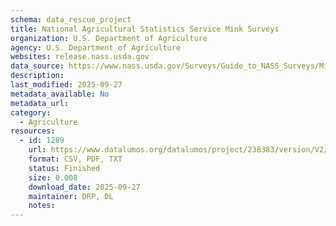 ```yaml
---
schema: data_rescue_project 
title: National Agricultural Statistics Service Mink Surveys
organization: U.S. Department of Agriculture
agency: U.S. Department of Agriculture
websites: release.nass.usda.gov
data_source: https://www.nass.usda.gov/Surveys/Guide_to_NASS_Surveys/Mink/index.php
description: 
last_modified: 2025-09-27
metadata_available: No
metadata_url: 
category:
  - Agriculture 
resources:
  - id: 1289
    url: https://www.datalumos.org/datalumos/project/238383/version/V2/view
    format: CSV, PDF, TXT
    status: Finished
    size: 0.008
    download_date: 2025-09-27
    maintainer: DRP, DL
    notes: 
---
```

